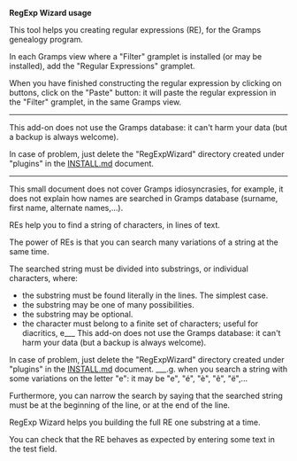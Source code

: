 **RegExp Wizard usage**

This tool helps you creating regular expressions (RE), for the Gramps genealogy program.

In each Gramps view where a "Filter" gramplet is installed (or may be installed), add the "Regular Expressions" gramplet.

When you have finished constructing the regular expression by clicking on buttons, click on the "Paste" button: it will paste the regular expression in the "Filter" gramplet, in the same Gramps view.
___
This add-on does not use the Gramps database: it can't harm your data (but a backup is always welcome).

In case of problem, just delete the "RegExpWizard" directory created under "plugins" in the [INSTALL.md](INSTALL.md) document.
___
This small document does not cover Gramps idiosyncrasies, for example, it does not explain how names are searched in Gramps database (surname, first name, alternate names,...).

REs help you to find a string of characters, in lines of text.

The power of REs is that you can search many variations of a string at the same time.

The searched string must be divided into substrings, or individual characters, where:

- the substring must be found literally in the lines. The simplest case.
- the substring may be one of many possibilities.
- the substring may be optional.
- the character must belong to a finite set of characters; useful for diacritics, e___
This add-on does not use the Gramps database: it can't harm your data (but a backup is always welcome).

In case of problem, just delete the "RegExpWizard" directory created under "plugins" in the [INSTALL.md](INSTALL.md) document.
___.g. when you search a string with some variations on the letter "e": it may be "e", "é", "è", "ê", "ë",...

Furthermore, you can narrow the search by saying that the searched string must be at the beginning of the line, or at the end of the line.

RegExp Wizard helps you building the full RE one substring at a time.

You can check that the RE behaves as expected by entering some text in the test field.



